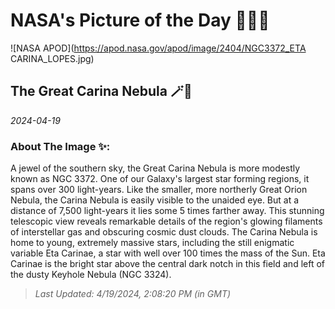 
# NASA's Picture of the Day 🧑‍🚀💫

  ![NASA APOD](https://apod.nasa.gov/apod/image/2404/NGC3372_ETA CARINA_LOPES.jpg)
  
  ## The Great Carina Nebula 🪄🌌
  
  _2024-04-19_
  
  ### About The Image ✨: 
  
  A jewel of the southern sky, the Great Carina Nebula is more modestly known as NGC 3372. One of our Galaxy's largest star forming regions, it spans over 300 light-years. Like the smaller, more northerly Great Orion Nebula, the Carina Nebula is easily visible to the unaided eye. But at a distance of 7,500 light-years it lies some 5 times farther away. This stunning telescopic view reveals remarkable details of the region's glowing filaments of interstellar gas and obscuring cosmic dust clouds. The Carina Nebula is home to young, extremely massive stars, including the still enigmatic variable Eta Carinae, a star with well over 100 times the mass of the Sun.  Eta Carinae is the bright star above the central dark notch in this field and left of the dusty Keyhole Nebula (NGC 3324).
  
  
  
  > _Last Updated: 4/19/2024, 2:08:20 PM (in GMT)_
  